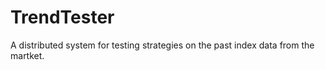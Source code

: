 # TrendTester

A distributed system for testing strategies on the past index data from the martket.
